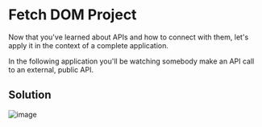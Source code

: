 # Fetch DOM Project

Now that you've learned about APIs and how to connect with them, let's apply it in the context of a complete application.

In the following application you'll be watching somebody make an API call to an external, public API.

## Solution

![image](https://user-images.githubusercontent.com/25634451/156196359-9f6965f1-7569-4337-8ac1-b8e6f8bf9293.png)

